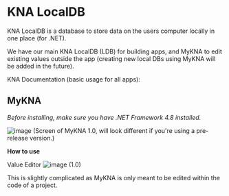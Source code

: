 # KNA LocalDB
KNA LocalDB is a database to store data on the users computer locally in one place (for .NET). 

We have our main KNA LocalDB (LDB) for building apps, and MyKNA to edit existing values outside the app (creating new local DBs using MyKNA will be added in the future).

KNA Documentation (basic usage for all apps):

## MyKNA
*Before installing, make sure you have .NET Framework 4.8 installed.*

![image](https://github.com/user-attachments/assets/8b35e580-f1a3-4e0a-a790-fa6a5d3dfda7)
(Screen of MyKNA 1.0, will look different if you're using a pre-release version.)

**How to use**

Value Editor
![image](https://github.com/user-attachments/assets/a398ded8-810f-402c-8cbf-a525df9335cb)
(1.0)

This is slightly complicated as MyKNA is only meant to be edited within the code of a project.
